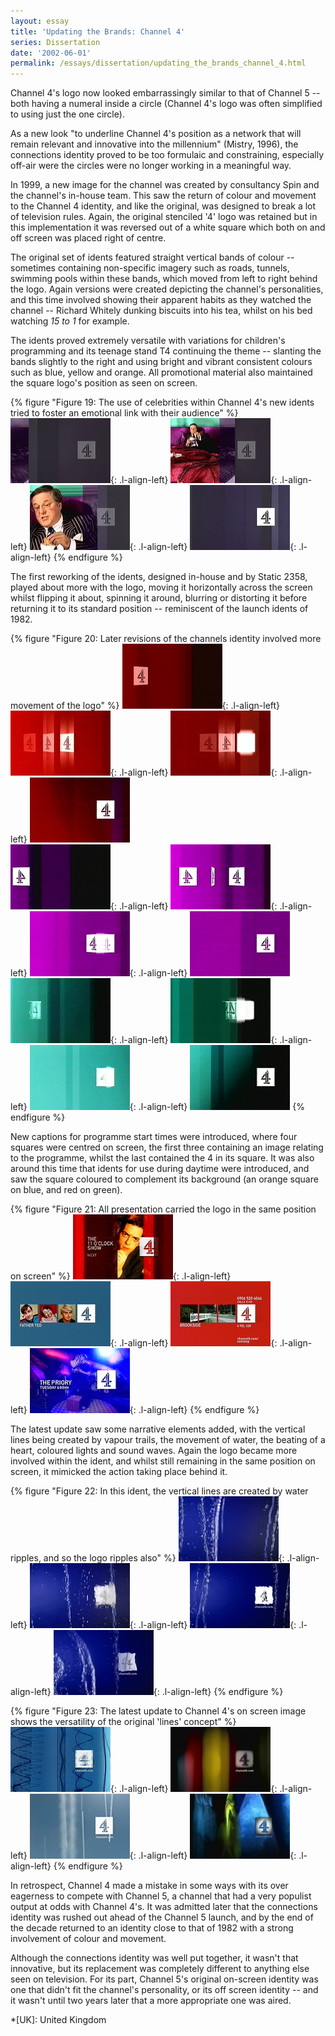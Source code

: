 ```yaml
---
layout: essay
title: 'Updating the Brands: Channel 4'
series: Dissertation
date: '2002-06-01'
permalink: /essays/dissertation/updating_the_brands_channel_4.html
---
```

Channel 4's logo now looked embarrassingly similar to that of Channel 5 -- both having a numeral inside a circle (Channel 4's logo was often simplified to using just the one circle).

As a new look "to underline Channel 4's position as a network that will remain relevant and innovative into the millennium" (Mistry, 1996), the connections identity proved to be too formulaic and constraining, especially off-air were the circles were no longer working in a meaningful way.

In 1999, a new image for the channel was created by consultancy Spin and the channel's in-house team. This saw the return of colour and movement to the Channel 4 identity, and like the original, was designed to break a lot of television rules. Again, the original stenciled '4' logo was retained but in this implementation it was reversed out of a white square which both on and off screen was placed right of centre.

The original set of idents featured straight vertical bands of colour -- sometimes containing non-specific imagery such as roads, tunnels, swimming pools within these bands, which moved from left to right behind the logo. Again versions were created depicting the channel's personalities, and this time involved showing their apparent habits as they watched the channel -- Richard Whitely dunking biscuits into his tea, whilst on his bed watching <cite>15 to 1</cite> for example.

The idents proved extremely versatile with variations for children's programming and its teenage stand T4 continuing the theme -- slanting the bands slightly to the right and using bright and vibrant consistent colours such as blue, yellow and orange. All promotional material also maintained the square logo's position as seen on screen.

{% figure "Figure 19: The use of celebrities within Channel 4's new idents tried to foster an emotional link with their audience" %}
![Channel 4 'Richard Whitely' ident, 2002](/assets/images/essays/dissertation/figure-19a.png){: .l-align-left}
![Channel 4 'Richard Whitely' ident, 2002](/assets/images/essays/dissertation/figure-19b.png){: .l-align-left}
![Channel 4 'Richard Whitely' ident, 2002](/assets/images/essays/dissertation/figure-19c.png){: .l-align-left}
![Channel 4 'Richard Whitely' ident, 2002](/assets/images/essays/dissertation/figure-19d.png){: .l-align-left}
{% endfigure %}

The first reworking of the idents, designed in-house and by Static 2358, played about more with the logo, moving it horizontally across the screen whilst flipping it about, spinning it around, blurring or distorting it before returning it to its standard position -- reminiscent of the launch idents of 1982.

{% figure "Figure 20: Later revisions of the channels identity involved more movement of the logo" %}
![Channel 4 'Red' ident, 2001](/assets/images/essays/dissertation/figure-20a.png){: .l-align-left}
![Channel 4 'Red' ident, 2001](/assets/images/essays/dissertation/figure-20b.png){: .l-align-left}
![Channel 4 'Red' ident, 2001](/assets/images/essays/dissertation/figure-20c.png){: .l-align-left}
![Channel 4 'Red' ident, 2001](/assets/images/essays/dissertation/figure-20d.png)<br/>
![Channel 4 'Purple' ident, 2001](/assets/images/essays/dissertation/figure-20e.png){: .l-align-left}
![Channel 4 'Purple' ident, 2001](/assets/images/essays/dissertation/figure-20f.png){: .l-align-left}
![Channel 4 'Purple' ident, 2001](/assets/images/essays/dissertation/figure-20g.png){: .l-align-left}
![Channel 4 'Purple' ident, 2001](/assets/images/essays/dissertation/figure-20h.png)<br/>
![Channel 4 'Green' ident, 2001](/assets/images/essays/dissertation/figure-20i.png){: .l-align-left}
![Channel 4 'Green' ident, 2001](/assets/images/essays/dissertation/figure-20j.png){: .l-align-left}
![Channel 4 'Green' ident, 2001](/assets/images/essays/dissertation/figure-20k.png){: .l-align-left}
![Channel 4 'Green' ident, 2001](/assets/images/essays/dissertation/figure-20l.png)
{% endfigure %}

New captions for programme start times were introduced, where four squares were centred on screen, the first three containing an image relating to the programme, whilst the last contained the 4 in its square. It was also around this time that idents for use during daytime were introduced, and saw the square coloured to complement its background (an orange square on blue, and red on green).

{% figure "Figure 21: All presentation carried the logo in the same position on screen" %}
![Channel 4 'Lines' next-up caption, 1999](/assets/images/essays/dissertation/figure-21a.png){: .l-align-left}
![Channel 4 'Lines' holding caption, 2000](/assets/images/essays/dissertation/figure-21b.png){: .l-align-left}
![Channel 4 'Lines' information caption, 2000](/assets/images/essays/dissertation/figure-21c.png){: .l-align-left}
![Channel 4 'Lines' promotion end caption, 2003](/assets/images/essays/dissertation/figure-21d.png){: .l-align-left}
{% endfigure %}

The latest update saw some narrative elements added, with the vertical lines being created by vapour trails, the movement of water, the beating of a heart, coloured lights and sound waves. Again the logo became more involved within the ident, and whilst still remaining in the same position on screen, it mimicked the action taking place behind it.

{% figure "Figure 22: In this ident, the vertical lines are created by water ripples, and so the logo ripples also" %}
![Channel 4 'Water' ident, 2002](/assets/images/essays/dissertation/figure-22a.png){: .l-align-left}
![Channel 4 'Water' ident, 2002](/assets/images/essays/dissertation/figure-22b.png){: .l-align-left}
![Channel 4 'Water' ident, 2002](/assets/images/essays/dissertation/figure-22c.png){: .l-align-left}
![Channel 4 'Water' ident, 2002](/assets/images/essays/dissertation/figure-22d.png){: .l-align-left}
{% endfigure %}

{% figure "Figure 23: The latest update to Channel 4's on screen image shows the versatility of the original 'lines' concept" %}
![Channel 4 'Waveforms' ident, 2002](/assets/images/essays/dissertation/figure-23a.png){: .l-align-left}
![Channel 4 'Slots' ident, 2002](/assets/images/essays/dissertation/figure-23b.png){: .l-align-left}
![Channel 4 'Vapour Trails' ident, 2002](/assets/images/essays/dissertation/figure-23c.png){: .l-align-left}
![Channel 4 'Film' ident, 2002](/assets/images/essays/dissertation/figure-23d.png){: .l-align-left}
{% endfigure %}

In retrospect, Channel 4 made a mistake in some ways with its over eagerness to compete with Channel 5, a channel that had a very populist output at odds with Channel 4's. It was admitted later that the connections identity was rushed out ahead of the Channel 5 launch, and by the end of the decade returned to an identity close to that of 1982 with a strong involvement of colour and movement.

Although the connections identity was well put together, it wasn't that innovative, but its replacement was completely different to anything else seen on television. For its part, Channel 5's original on-screen identity was one that didn't fit the channel's personality, or its off screen identity -- and it wasn't until two years later that a more appropriate one was aired.

*[UK]: United Kingdom
